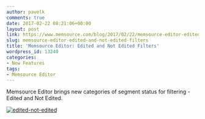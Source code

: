 ```yaml
---
author: pavelk
comments: true
date: 2017-02-22 08:21:06+00:00
layout: post
link: https://www.memsource.com/blog/2017/02/22/memsource-editor-edited-and-not-edited-filters/
slug: memsource-editor-edited-and-not-edited-filters
title: 'Memsource Editor: Edited and Not Edited Filters'
wordpress_id: 13240
categories:
- New Features
tags:
- Memsource Editor
---
```


Memsource Editor brings new categories of segment status for filtering - Edited and Not Edited.

[![edited-not-edited](http://www.memsource.com/wp-content/uploads/2017/02/Edited-Not-Edited-300x105.png)](http://www.memsource.com/wp-content/uploads/2017/02/Edited-Not-Edited.png)
